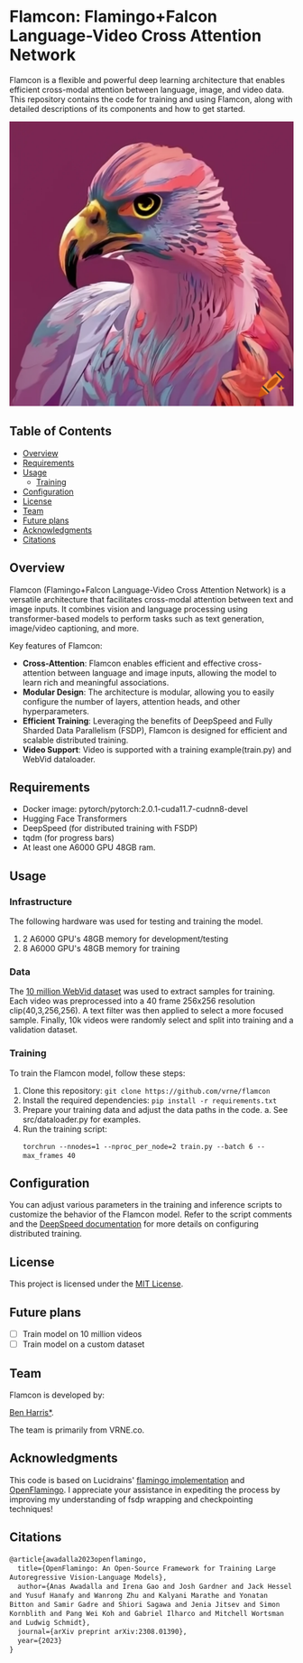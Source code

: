# Flamcon: Flamingo+Falcon Language-Video Cross Attention Network

Flamcon is a flexible and powerful deep learning architecture that enables efficient cross-modal attention between language, image, and video data. This repository contains the code for training and using Flamcon, along with detailed descriptions of its components and how to get started.

![flamcon image](data/flamcon.png)

## Table of Contents

- [Overview](#Overview)
- [Requirements](#Requirements)
- [Usage](#Usage)
  - [Training](#Training)
- [Configuration](#configuration)
- [License](#license)
- [Team](#Team)
- [Future plans](#Futureplans)
- [Acknowledgments](#Acknowledgments)
- [Citations](#Citations)

## Overview

Flamcon (Flamingo+Falcon Language-Video Cross Attention Network) is a versatile architecture that facilitates cross-modal attention between text and image inputs. It combines vision and language processing using transformer-based models to perform tasks such as text generation, image/video captioning, and more.

Key features of Flamcon:
- **Cross-Attention**: Flamcon enables efficient and effective cross-attention between language and image inputs, allowing the model to learn rich and meaningful associations.
- **Modular Design**: The architecture is modular, allowing you to easily configure the number of layers, attention heads, and other hyperparameters.
- **Efficient Training**: Leveraging the benefits of DeepSpeed and Fully Sharded Data Parallelism (FSDP), Flamcon is designed for efficient and scalable distributed training.
- **Video Support**: Video is supported with a training example(train.py) and WebVid dataloader. 

## Requirements

- Docker image: pytorch/pytorch:2.0.1-cuda11.7-cudnn8-devel
- Hugging Face Transformers
- DeepSpeed (for distributed training with FSDP)
- tqdm (for progress bars)
- At least one A6000 GPU 48GB ram.

## Usage

### Infrastructure

The following hardware was used for testing and training the model.

1.  2 A6000 GPU's 48GB memory for development/testing
2.  8 A6000 GPU's 48GB memory for training

### Data

The [10 million WebVid dataset](https://github.com/m-bain/webvid) was used to extract samples for training.  Each video was preprocessed into a 40 frame 256x256 resolution clip(40,3,256,256).  A text filter was then applied to select a more focused sample.  Finally, 10k videos were randomly select and split into training and a validation dataset. 

### Training

To train the Flamcon model, follow these steps:

1. Clone this repository: `git clone https://github.com/vrne/flamcon`
2. Install the required dependencies: `pip install -r requirements.txt`
3. Prepare your training data and adjust the data paths in the code.
    a.  See src/dataloader.py for examples.
4. Run the training script:
   ```
   torchrun --nnodes=1 --nproc_per_node=2 train.py --batch 6 --max_frames 40
   ```

## Configuration

You can adjust various parameters in the training and inference scripts to customize the behavior of the Flamcon model. Refer to the script comments and the [DeepSpeed documentation](https://www.deepspeed.ai/docs/config-json/) for more details on configuring distributed training.

## License

This project is licensed under the [MIT License](LICENSE).

## Future plans
- [ ] Train model on 10 million videos
- [ ] Train model on a custom dataset

## Team

Flamcon is developed by:

[Ben Harris*](https://jamesbenjaminharris.com).

The team is primarily from VRNE.co.

## Acknowledgments
This code is based on Lucidrains' [flamingo implementation](https://github.com/lucidrains/flamingo-pytorch) and [OpenFlamingo](https://github.com/mlfoundations/open_flamingo).  I appreciate your assistance in expediting the process by improving my understanding of fsdp wrapping and checkpointing techniques!

## Citations

```
@article{awadalla2023openflamingo,
  title={OpenFlamingo: An Open-Source Framework for Training Large Autoregressive Vision-Language Models},
  author={Anas Awadalla and Irena Gao and Josh Gardner and Jack Hessel and Yusuf Hanafy and Wanrong Zhu and Kalyani Marathe and Yonatan Bitton and Samir Gadre and Shiori Sagawa and Jenia Jitsev and Simon Kornblith and Pang Wei Koh and Gabriel Ilharco and Mitchell Wortsman and Ludwig Schmidt},
  journal={arXiv preprint arXiv:2308.01390},
  year={2023}
}
```
